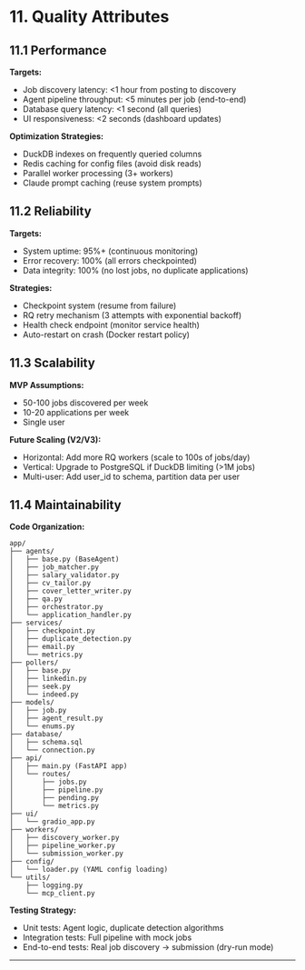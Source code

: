 # 11. Quality Attributes

## 11.1 Performance

**Targets:**
- Job discovery latency: <1 hour from posting to discovery
- Agent pipeline throughput: <5 minutes per job (end-to-end)
- Database query latency: <1 second (all queries)
- UI responsiveness: <2 seconds (dashboard updates)

**Optimization Strategies:**
- DuckDB indexes on frequently queried columns
- Redis caching for config files (avoid disk reads)
- Parallel worker processing (3+ workers)
- Claude prompt caching (reuse system prompts)

## 11.2 Reliability

**Targets:**
- System uptime: 95%+ (continuous monitoring)
- Error recovery: 100% (all errors checkpointed)
- Data integrity: 100% (no lost jobs, no duplicate applications)

**Strategies:**
- Checkpoint system (resume from failure)
- RQ retry mechanism (3 attempts with exponential backoff)
- Health check endpoint (monitor service health)
- Auto-restart on crash (Docker restart policy)

## 11.3 Scalability

**MVP Assumptions:**
- 50-100 jobs discovered per week
- 10-20 applications per week
- Single user

**Future Scaling (V2/V3):**
- Horizontal: Add more RQ workers (scale to 100s of jobs/day)
- Vertical: Upgrade to PostgreSQL if DuckDB limiting (>1M jobs)
- Multi-user: Add user_id to schema, partition data per user

## 11.4 Maintainability

**Code Organization:**
```
app/
├── agents/
│   ├── base.py (BaseAgent)
│   ├── job_matcher.py
│   ├── salary_validator.py
│   ├── cv_tailor.py
│   ├── cover_letter_writer.py
│   ├── qa.py
│   ├── orchestrator.py
│   └── application_handler.py
├── services/
│   ├── checkpoint.py
│   ├── duplicate_detection.py
│   ├── email.py
│   └── metrics.py
├── pollers/
│   ├── base.py
│   ├── linkedin.py
│   ├── seek.py
│   └── indeed.py
├── models/
│   ├── job.py
│   ├── agent_result.py
│   └── enums.py
├── database/
│   ├── schema.sql
│   └── connection.py
├── api/
│   ├── main.py (FastAPI app)
│   └── routes/
│       ├── jobs.py
│       ├── pipeline.py
│       ├── pending.py
│       └── metrics.py
├── ui/
│   └── gradio_app.py
├── workers/
│   ├── discovery_worker.py
│   ├── pipeline_worker.py
│   └── submission_worker.py
├── config/
│   └── loader.py (YAML config loading)
└── utils/
    ├── logging.py
    └── mcp_client.py
```

**Testing Strategy:**
- Unit tests: Agent logic, duplicate detection algorithms
- Integration tests: Full pipeline with mock jobs
- End-to-end tests: Real job discovery → submission (dry-run mode)

---
